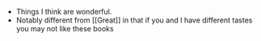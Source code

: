 - Things I think are wonderful.
- Notably different from [[Great]] in that if you and I have different tastes you may not like these books